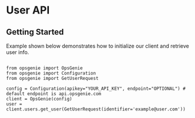 # User API

## Getting Started

Example shown below demonstrates how to initialize our client and retrieve user info.
<pre><code>
from opsgenie import OpsGenie
from opsgenie import Configuration
from opsgenie import GetUserRequest

config = Configuration(apikey="YOUR_API_KEY", endpoint="OPTIONAL") # default endpoint is api.opsgenie.com
client = OpsGenie(config)
user = client.users.get_user(GetUserRequest(identifier='example@user.com'))
</pre></code>
